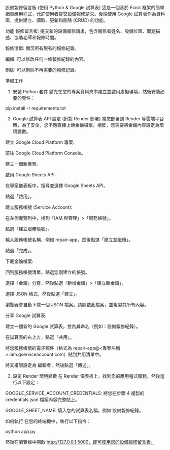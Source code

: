 設備報修留言板 (使用 Python & Google 試算表)
這是一個基於 Flask 框架的簡單網頁應用程式，允許使用者提交設備報修請求。後端使用 Google 試算表作為資料庫，提供建立、讀取、更新和刪除 (CRUD) 的功能。

功能
報修留言板: 提交新的設備報修請求，包含報修者姓名、設備位置、問題描述、協助老師和報修時間。

報修清單: 顯示所有現有的報修紀錄。

編輯: 可以修改任何一條報修紀錄的內容。

刪除: 可以刪除不再需要的報修紀錄。

準備工作
1. 安裝 Python 套件
請先在您的專案資料夾中建立並啟用虛擬環境，然後安裝必要的套件：

pip install -r requirements.txt

2. Google 試算表 API 設定 (針對 Render 部署)
當您部署到 Render 等雲端平台時，為了安全，您不應直接上傳金鑰檔案。相反，您需要將金鑰內容設定為環境變數。

建立 Google Cloud Platform 專案:

前往 Google Cloud Platform Console。

建立一個新專案。

啟用 Google Sheets API:

在專案儀表板中，搜尋並選擇 Google Sheets API。

點選「啟用」。

建立服務帳號 (Service Account):

在左側導覽列中，找到「IAM 與管理」>「服務帳號」。

點選「建立服務帳號」。

輸入服務帳號名稱，例如 repair-app，然後點選「建立並繼續」。

點選「完成」。

下載金鑰檔案:

回到服務帳號清單，點選您剛建立的帳號。

選擇「金鑰」分頁，然後點選「新增金鑰」>「建立新金鑰」。

選擇 JSON 格式，然後點選「建立」。

瀏覽器會自動下載一個 JSON 檔案。請開啟此檔案，並複製其所有內容。

分享 Google 試算表:

建立一個新的 Google 試算表，並為其命名（例如：設備報修紀錄）。

在試算表的右上方，點選「共用」。

將您服務帳號的電子郵件（格式為 repair-app@<專案名稱>.iam.gserviceaccount.com）貼到共用清單中。

將其權限設定為 編輯者，然後點選「傳送」。

3. 設定 Render 環境變數
在 Render 儀表板上，找到您的應用程式服務，然後進行以下設定：

GOOGLE_SERVICE_ACCOUNT_CREDENTIALS: 將您在步驟 4 複製的 credentials.json 檔案內容完整貼上。

GOOGLE_SHEET_NAME: 填入您的試算表名稱，例如 設備報修紀錄。

如何執行
在您的終端機中，執行以下指令：

python app.py

然後在瀏覽器中開啟 http://127.0.0.1:5000，即可使用您的設備報修留言板。
